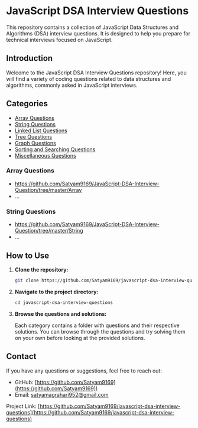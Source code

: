 # JavaScript DSA Interview Questions

This repository contains a collection of JavaScript Data Structures and Algorithms (DSA) interview questions. It is designed to help you prepare for technical interviews focused on JavaScript.

## Introduction

Welcome to the JavaScript DSA Interview Questions repository! Here, you will find a variety of coding questions related to data structures and algorithms, commonly asked in JavaScript interviews.

## Categories

- [Array Questions](#array-questions)
- [String Questions](#string-questions)
- [Linked List Questions](#linked-list-questions)
- [Tree Questions](#tree-questions)
- [Graph Questions](#graph-questions)
- [Sorting and Searching Questions](#sorting-and-searching-questions)
- [Miscellaneous Questions](#miscellaneous-questions)

### Array Questions

- https://github.com/Satyam9169/JavaScript-DSA-Interview-Question/tree/master/Array
- ...

### String Questions

- https://github.com/Satyam9169/JavaScript-DSA-Interview-Question/tree/master/String
- ...

## How to Use

1. **Clone the repository:**

   ```bash
   git clone https://github.com/Satyam9169/javascript-dsa-interview-questions.git
   ```

2. **Navigate to the project directory:**

   ```bash
   cd javascript-dsa-interview-questions
   ```

3. **Browse the questions and solutions:**

   Each category contains a folder with questions and their respective solutions. You can browse through the questions and try solving them on your own before looking at the provided solutions.

## Contact

If you have any questions or suggestions, feel free to reach out:

- GitHub: [https://github.com/Satyam9169](https://github.com/Satyam9169))
- Email: [satyamagrahari952@gmail.com](mailto:satyamagrahari952@gmail.com)

Project Link: [https://github.com/Satyam9169/javascript-dsa-interview-questions](https://github.com/Satyam9169/javascript-dsa-interview-questions)
